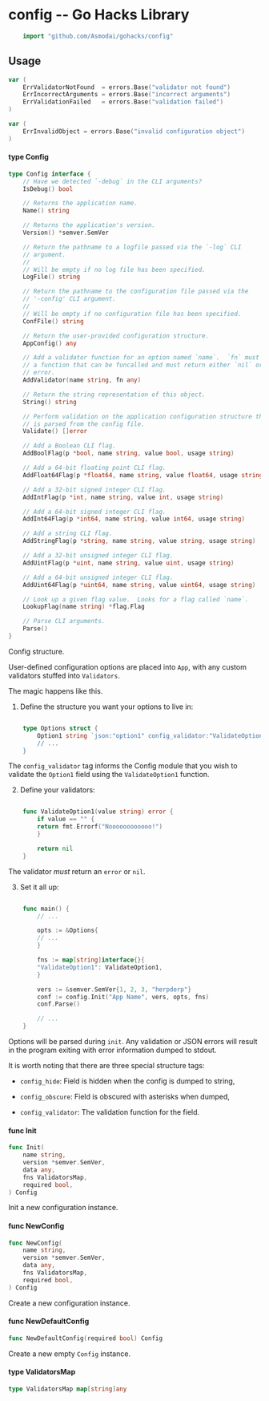 <!-- -*- Mode: gfm; auto-fill: t; fill-column: 78; -*- -->

# config -- Go Hacks Library

```go
    import "github.com/Asmodai/gohacks/config"
```

## Usage

```go
var (
	ErrValidatorNotFound  = errors.Base("validator not found")
	ErrIncorrectArguments = errors.Base("incorrect arguments")
	ErrValidationFailed   = errors.Base("validation failed")
)
```

```go
var (
	ErrInvalidObject = errors.Base("invalid configuration object")
)
```

#### type Config

```go
type Config interface {
	// Have we detected `-debug` in the CLI arguments?
	IsDebug() bool

	// Returns the application name.
	Name() string

	// Returns the application's version.
	Version() *semver.SemVer

	// Return the pathname to a logfile passed via the `-log` CLI
	// argument.
	//
	// Will be empty if no log file has been specified.
	LogFile() string

	// Return the pathname to the configuration file passed via the
	// '-config' CLI argument.
	//
	// Will be empty if no configuration file has been specified.
	ConfFile() string

	// Return the user-provided configuration structure.
	AppConfig() any

	// Add a validator function for an option named `name`.  `fn` must be
	// a function that can be funcalled and must return either `nil` or an
	// error.
	AddValidator(name string, fn any)

	// Return the string representation of this object.
	String() string

	// Perform validation on the application configuration structure that
	// is parsed from the config file.
	Validate() []error

	// Add a Boolean CLI flag.
	AddBoolFlag(p *bool, name string, value bool, usage string)

	// Add a 64-bit floating point CLI flag.
	AddFloat64Flag(p *float64, name string, value float64, usage string)

	// Add a 32-bit signed integer CLI flag.
	AddIntFlag(p *int, name string, value int, usage string)

	// Add a 64-bit signed integer CLI flag.
	AddInt64Flag(p *int64, name string, value int64, usage string)

	// Add a string CLI flag.
	AddStringFlag(p *string, name string, value string, usage string)

	// Add a 32-bit unsigned integer CLI flag.
	AddUintFlag(p *uint, name string, value uint, usage string)

	// Add a 64-bit unsigned integer CLI flag.
	AddUint64Flag(p *uint64, name string, value uint64, usage string)

	// Look up a given flag value.  Looks for a flag called `name`.
	LookupFlag(name string) *flag.Flag

	// Parse CLI arguments.
	Parse()
}
```

Config structure.

User-defined configuration options are placed into `App`, with any custom
validators stuffed into `Validators`.

The magic happens like this.

1) Define the structure you want your options to live in:

```go

    type Options struct {
        Option1 string `json:"option1" config_validator:"ValidateOption1"
        // ...
    }

```

The `config_validator` tag informs the Config module that you wish to validate
the `Option1` field using the `ValidateOption1` function.

2) Define your validators:

```go

    func ValidateOption1(value string) error {
        if value == "" {
    	return fmt.Errorf("Noooooooooooo!")
        }

        return nil
    }

```

The validator *must* return an `error` or `nil`.

3) Set it all up:

```go

    func main() {
        // ...

        opts := &Options{
    	// ...
        }

        fns := map[string]interface{}{
    	"ValidateOption1": ValidateOption1,
        }

        vers := &semver.SemVer{1, 2, 3, "herpderp"}
        conf := config.Init("App Name", vers, opts, fns)
        conf.Parse()

        // ...
    }

```

Options will be parsed during `init`. Any validation or JSON errors will result
in the program exiting with error information dumped to stdout.

It is worth noting that there are three special structure tags:

* `config_hide`: Field is hidden when the config is dumped to string,

* `config_obscure`: Field is obscured with asterisks when dumped,

* `config_validator`: The validation function for the field.

#### func  Init

```go
func Init(
	name string,
	version *semver.SemVer,
	data any,
	fns ValidatorsMap,
	required bool,
) Config
```
Init a new configuration instance.

#### func  NewConfig

```go
func NewConfig(
	name string,
	version *semver.SemVer,
	data any,
	fns ValidatorsMap,
	required bool,
) Config
```
Create a new configuration instance.

#### func  NewDefaultConfig

```go
func NewDefaultConfig(required bool) Config
```
Create a new empty `Config` instance.

#### type ValidatorsMap

```go
type ValidatorsMap map[string]any
```
